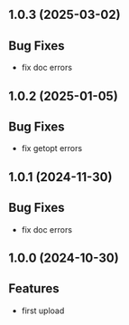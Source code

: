 ## 1.0.3 (2025-03-02)

## Bug Fixes

- fix doc errors

## 1.0.2 (2025-01-05)

## Bug Fixes

- fix getopt errors

## 1.0.1 (2024-11-30)

## Bug Fixes

- fix doc errors

## 1.0.0 (2024-10-30)

## Features

- first upload